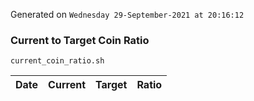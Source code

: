Generated on `Wednesday 29-September-2021 at 20:16:12`

### Current to Target Coin Ratio
`current_coin_ratio.sh`

Date|Current|Target|Ratio
---|---|---|---
